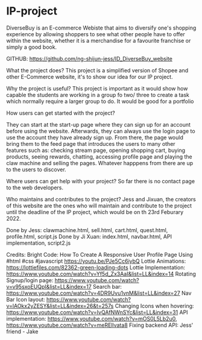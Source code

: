 # IP-project

DiverseBuy is an E-commerce Webiste that aims to diversify one's shopping experience by allowing shoppers to see what other people have to offer within the website, whether it is a merchandise for a favourite franchise or simply a good book.

GITHUB: https://github.com/ng-shijun-jess/ID_DiverseBuy_website

What the project does?
This project is a simplified version of Shopee and other E-Commerce website, it's to show our idea for our IP project.

Why the project is useful?
This project is important as it would show how capable the students are working in a group fo two/ three to create a task which normally require a larger group to do. It would be good for a portfolio

How users can get started with the project?

They can start at the start-up page where they can sign up for an account before using the website. Afterwards, they can always use the login page to use the account they have already sign up.
From there, the page would bring them to the feed page that introduces the users to many other features such as: checking stream page, opening shopping cart, buying products, seeing rewards, chatting, accessing profile page and playing the claw machine and selling the pages. Whatever happpens from there are up to the users to discover.

Where users can get help with your project?
So far there is no contact page to the web developers.

Who maintains and contributes to the project?
Jess and Jixuan, the creators of this website are the ones who will maintain and contribute to the project until the deadline of the IP project, which would be on th 23rd Feburary 2022.

Done by Jess: clawmachine.html, sell.html, cart.html, quest.html, profile.html, script.js
Done by Ji Xuan: index.html, navbar.html, API implementation, script2.js

Credits:
Bright Code: How To Create A Responsive User Profile Page Using #html #css #javascript https://youtu.be/PJe5Cc6iybQ
Lottie Animations: https://lottiefiles.com/82362-green-loading-dots
Lottie Implementation: https://www.youtube.com/watch?v=Yf5d_Zx3AaI&list=LL&index=14
Rotating Signup/login page: https://www.youtube.com/watch?v=v95sxoEUQpI&list=LL&index=17
Search bar: https://www.youtube.com/watch?v=4DR9Uvu1vnM&list=LL&index=27
Nav Bar Icon layout: https://www.youtube.com/watch?v=lAOkx2yZESY&list=LL&index=26&t=257s
Changing Icons when hovering: https://www.youtube.com/watch?v=IvQAfNWnSYc&list=LL&index=31
API implementation: https://www.youtube.com/watch?v=mOS0L5Lb2u0, https://www.youtube.com/watch?v=meREllvata8
Fixing backend API: Jess' friend - Jake
